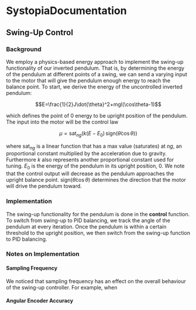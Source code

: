 # SystopiaDocumentation

## Swing-Up Control

### Background
We employ a physics-based energy approach to implement the swing-up functionality of our inverted pendulum. That is, by determining the energy of the pendulum at different points of a swing, we can send a varying input to the motor that will give the pendulum enough energy to reach the balance point. To start, we derive the energy of the uncontrolled inverted pendulum:

$$E=\frac{1}{2}J\dot{\theta}^2+mgl(\cos\theta-1)$$

which defines the point of 0 energy to be upright position of the pendulum. The input into the motor will be the control law 

$$\mu = \text{sat}_{ng}\left(k(E - E_0) \, \text{sign}(\dot{\theta} \cos\theta)\right)$$

where $\text{sat}_{ng}$ is a linear function that has a max value (saturates) at $ng$, an proportional constant multiplied by the acceleration due to gravity. Furthermore $k$ also represents another proportional constant used for tuning. $E_0$ is the energy of the pendulum in its upright position, 0. We note that the control output will decrease as the pendulum approaches the upright balance point. $\text{sign}(\dot{\theta}\cos\theta)$ determines the direction that the motor will drive the pendulum toward.

### Implementation
The swing-up functionality for the pendulum is done in the $\textbf{control}$ function. To switch from swing-up to PID balancing, we track the angle of the pendulum at every iteration. Once the pendulum is within a certain threshold to the upright position, we then switch from the swing-up function to PID balancing.

### Notes on Implementation
#### Sampling Frequency
We noticed that sampling frequency has an effect on the overall behaviour of the swing-up controller. For example, when 

#### Angular Encoder Accuracy

